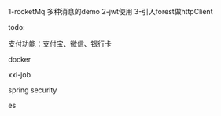 1-rocketMq 多种消息的demo
2-jwt使用
3-引入forest做httpClient

todo:

支付功能：支付宝、微信、银行卡

docker

xxl-job

spring security

es